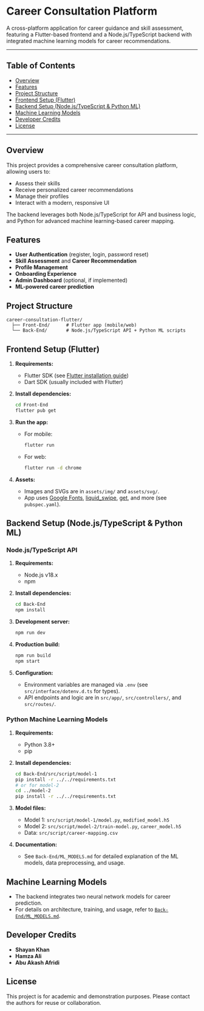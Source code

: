 # Career Consultation Platform

A cross-platform application for career guidance and skill assessment, featuring a Flutter-based frontend and a Node.js/TypeScript backend with integrated machine learning models for career recommendations.

---

## Table of Contents
- [Overview](#overview)
- [Features](#features)
- [Project Structure](#project-structure)
- [Frontend Setup (Flutter)](#frontend-setup-flutter)
- [Backend Setup (Node.js/TypeScript & Python ML)](#backend-setup-nodejstypescript--python-ml)
- [Machine Learning Models](#machine-learning-models)
- [Developer Credits](#developer-credits)
- [License](#license)

---

## Overview
This project provides a comprehensive career consultation platform, allowing users to:
- Assess their skills
- Receive personalized career recommendations
- Manage their profiles
- Interact with a modern, responsive UI

The backend leverages both Node.js/TypeScript for API and business logic, and Python for advanced machine learning-based career mapping.

## Features
- **User Authentication** (register, login, password reset)
- **Skill Assessment** and **Career Recommendation**
- **Profile Management**
- **Onboarding Experience**
- **Admin Dashboard** (optional, if implemented)
- **ML-powered career prediction**

## Project Structure
```
career-consultation-flutter/
  ├── Front-End/      # Flutter app (mobile/web)
  └── Back-End/       # Node.js/TypeScript API + Python ML scripts
```

## Frontend Setup (Flutter)
1. **Requirements:**
   - Flutter SDK (see [Flutter installation guide](https://docs.flutter.dev/get-started/install))
   - Dart SDK (usually included with Flutter)

2. **Install dependencies:**
   ```bash
   cd Front-End
   flutter pub get
   ```

3. **Run the app:**
   - For mobile:
     ```bash
     flutter run
     ```
   - For web:
     ```bash
     flutter run -d chrome
     ```

4. **Assets:**
   - Images and SVGs are in `assets/img/` and `assets/svg/`.
   - App uses [Google Fonts](https://pub.dev/packages/google_fonts), [liquid_swipe](https://pub.dev/packages/liquid_swipe), [get](https://pub.dev/packages/get), and more (see `pubspec.yaml`).

## Backend Setup (Node.js/TypeScript & Python ML)
### Node.js/TypeScript API
1. **Requirements:**
   - Node.js v18.x
   - npm

2. **Install dependencies:**
   ```bash
   cd Back-End
   npm install
   ```

3. **Development server:**
   ```bash
   npm run dev
   ```

4. **Production build:**
   ```bash
   npm run build
   npm start
   ```

5. **Configuration:**
   - Environment variables are managed via `.env` (see `src/interface/dotenv.d.ts` for types).
   - API endpoints and logic are in `src/app/`, `src/controllers/`, and `src/routes/`.

### Python Machine Learning Models
1. **Requirements:**
   - Python 3.8+
   - pip

2. **Install dependencies:**
   ```bash
   cd Back-End/src/script/model-1
   pip install -r ../../requirements.txt
   # or for model-2
   cd ../model-2
   pip install -r ../../requirements.txt
   ```

3. **Model files:**
   - Model 1: `src/script/model-1/model.py`, `modified_model.h5`
   - Model 2: `src/script/model-2/train-model.py`, `career_model.h5`
   - Data: `src/script/career-mapping.csv`

4. **Documentation:**
   - See `Back-End/ML_MODELS.md` for detailed explanation of the ML models, data preprocessing, and usage.

## Machine Learning Models
- The backend integrates two neural network models for career prediction.
- For details on architecture, training, and usage, refer to [`Back-End/ML_MODELS.md`](Back-End/ML_MODELS.md).

## Developer Credits
- **Shayan Khan**
- **Hamza Ali**
- **Abu Akash Afridi**

## License
This project is for academic and demonstration purposes. Please contact the authors for reuse or collaboration. 